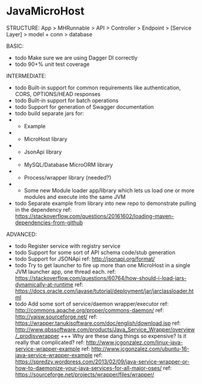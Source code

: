 # JavaMicroHost

STRUCTURE:
 App > MHRunnable > API > Controller > Endpoint > [Service Layer] > model + conn > database

BASIC:
 * todo Make sure we are using Dagger DI correctly
 * todo 90+% unit test coverage

INTERMEDIATE:
 * todo Built-in support for common requirements like authentication, CORS, OPTIONS/HEAD responses
 * todo Built-in support for batch operations
 * todo Support for generation of Swagger documentation
 * todo build separate jars for:
 * * Example
 * * MicroHost library
 * * JsonApi library
 * * MySQL/Database MicroORM library
 * * Process/wrapper library (needed?)
 * * Some new Module loader app/library which lets us load one or more modules and execute into the same JVM
 * todo Separate example from library into new repo to demonstrate pulling in the dependency
   ref: https://stackoverflow.com/questions/20161602/loading-maven-dependencies-from-github

ADVANCED:
 * todo Register service with registry service
 * todo Support for some sort of API schema code/stub generation
 * todo Support for JSONApi
   ref: http://jsonapi.org/format/
 * todo Try to get launcher to fire up more than one MicroHost in a single JVM launcher app, one thread each.
   ref: https://stackoverflow.com/questions/60764/how-should-i-load-jars-dynamically-at-runtime
   ref: https://docs.oracle.com/javase/tutorial/deployment/jar/jarclassloader.html
 * todo Add some sort of service/daemon wrapper/executor
   ref: http://commons.apache.org/proper/commons-daemon/
   ref: http://yajsw.sourceforge.net/
   ref: https://wrapper.tanukisoftware.com/doc/english/download.jsp
   ref: http://www.qbssoftware.com/products/Java_Service_Wrapper/overview/_prodjsvwrapper
   +++ Why are these dang things so expensive? Is it really that complicated?
   ref: http://www.jcgonzalez.com/linux-java-service-wrapper-example
   ref: http://www.jcgonzalez.com/ubuntu-16-java-service-wrapper-example
   ref: https://spredzy.wordpress.com/2013/02/09/java-service-wrapper-or-how-to-daemonize-your-java-services-for-all-major-oses/
   ref: https://sourceforge.net/projects/wrapper/files/wrapper/
